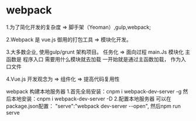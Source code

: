 # webpack 

1.为了简化开发的复杂度 => 脚手架（Yeoman）,gulp,webpack;

2.Webpack 是 vue.js 御用的打包工具 => 模块化开发。

3.大多数企业, 使用gulp/grunt 架构项目。
    任务化 => 面向过程
main.Js 模块化 主函数是 程序入口 需要用什么模块就去加载
一开始就是通过主函数加载， 作为入口文件


4.Vue.js 开发观念为 => 组件化 => 提高代码复用性

webpack 构建本地服务器
1.首先全局安装：cnpm i webpack-dev-server -g
然后本地安装：cnpm i webpack-dev-server -D
2.配置本地服务器
 可以在 package.json配置： "serve":"webpack dev-server --open",
 然后npm run serve

